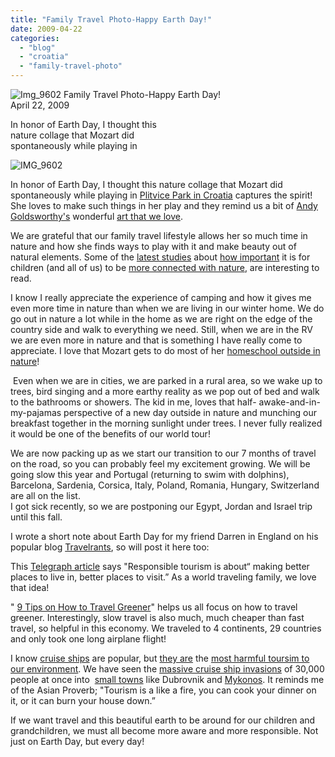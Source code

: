 ```yaml
---
title: "Family Travel Photo-Happy Earth Day!"
date: 2009-04-22
categories: 
  - "blog"
  - "croatia"
  - "family-travel-photo"
---
```


 ![Img_9602](https://pub-ac94b3f306b24c0dba4238943c97f2e1.r2.dev/6a00e5502a950788330115703cf607970b.jpg) Family Travel Photo-Happy Earth Day!  
April 22, 2009

In honor of Earth Day, I thought this  
nature collage that Mozart did  
spontaneously while playing in

<!--more-->

[](https://pub-ac94b3f306b24c0dba4238943c97f2e1.r2.dev/6a00e5502a9507883301156f47b817970b-768x576-1.jpg)![IMG_9602](https://pub-ac94b3f306b24c0dba4238943c97f2e1.r2.dev/6a00e5502a950788330115703d8763970b.png)  

  
In honor of Earth Day, I thought this nature collage that Mozart did spontaneously while playing in [Plitvice Park in Croatia](http://soultravelers3new.local/2007/09/peaceful-pretty.html) captures the spirit! She loves to make such things in her play and they remind us a bit of [Andy Goldsworthy's](http://en.wikipedia.org/wiki/Andy_Goldsworthy) wonderful [art that we love](http://images.google.es/images?q=andy+goldsworthy&oe=utf-8&rls=org.mozilla:en-US:official&client=firefox-a&um=1&ie=UTF-8&ei=O_fuSYnIG8WMjAfSwKUb&sa=X&oi=image_result_group&resnum=4&ct=title).

We are grateful that our family travel lifestyle allows her so much time in nature and how she finds ways to play with it and make beauty out of natural elements. Some of the [latest studies](http://www.peecworks.org/PEEC/PEEC_Research/S0009D4F0-0009D4F1) about [how important](http://health.usnews.com/articles/health/2008/02/13/why-kids-need-a-big-dose-of-nature.html) it is for children (and all of us) to be [more connected with nature](http://www.utne.com/2003-11-01/HowNatureHealsUs.aspx), are interesting to read.

I know I really appreciate the experience of camping and how it gives me even more time in nature than when we are living in our winter home. We do go out in nature a lot while in the home as we are right on the edge of the country side and walk to everything we need. Still, when we are in the RV we are even more in nature and that is something I have really come to appreciate. I love that Mozart gets to do most of her [homeschool outside in nature](http://soultravelers3new.local/2007/05/hanging-out-roa.html)!

 Even when we are in cities, we are parked in a rural area, so we wake up to trees, bird singing and a more earthy reality as we pop out of bed and walk to the bathrooms or showers. The kid in me, loves that half- awake-and-in-my-pajamas perspective of a new day outside in nature and munching our breakfast together in the morning sunlight under trees. I never fully realized it would be one of the benefits of our world tour!

We are now packing up as we start our transition to our 7 months of travel on the road, so you can probably feel my excitement growing. We will be going slow this year and Portugal (returning to swim with dolphins), Barcelona, Sardenia, Corsica, Italy, Poland, Romania, Hungary, Switzerland are all on the list.  
I got sick recently, so we are postponing our Egypt, Jordan and Israel trip until this fall.

I wrote a short note about Earth Day for my friend Darren in England on his popular blog [Travelrants](http://www.travel-rants.com/), so will post it here too:

This [Telegraph article](http://www.telegraph.co.uk/travel/hubs/greentravel/3448029/Responsible-Tourism-Awards-Green-getaways-in-lean-times.html) says "Responsible tourism is about“ making better places to live in, better places to visit.” As a world traveling family, we love that idea!

" [9 Tips on How to Travel Greener](http://www.bootsnall.com/articles/09-01/9-tips-how-travel-greener.html)" helps us all focus on how to travel greener. Interestingly, slow travel is also much, much cheaper than fast travel, so helpful in this economy. We traveled to 4 continents, 29 countries and only took one long airplane flight!

I know [cruise ships](http://www.aboutmyplanet.com/conspiracies/cruise-ships-trail/) are popular, but [they are](http://www.marbef.org/wiki/Impact_of_tourism_in_coastal_areas:_Need_of_sustainable_tourism_strategy) the [most harmful toursim to our environment](http://blog.wholetravel.com/2008/08/05/when-it-comes-to-sustainable-travel-steer-clear-of-cruising/). We have seen the [massive cruise ship invasions](http://www.telegraph.co.uk/travel/cruises/738862/Are-cruise-destinations-overcrowded.html) of 30,000 people at once into  [small towns](http://soultravelers3new.local/2008/04/catching-capri.html) like Dubrovnik and [Mykonos](http://soultravelers3new.local/2007/08/mykonos-town.html). It reminds me of the Asian Proverb; "Tourism is a like a fire, you can cook your dinner on it, or it can burn your house down.”

If we want travel and this beautiful earth to be around for our children and grandchildren, we must all become more aware and more responsible. Not just on Earth Day, but every day!
